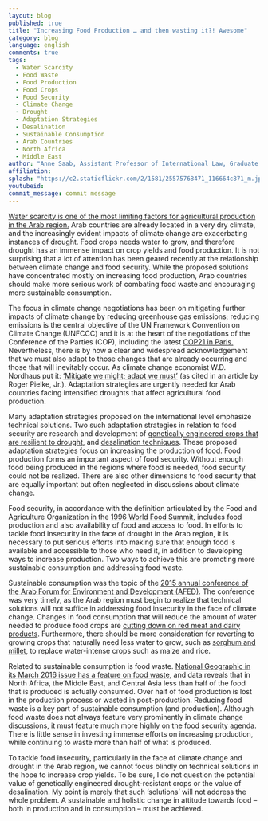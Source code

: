 ```yaml
---
layout: blog
published: true
title: "Increasing Food Production … and then wasting it?! Awesome"
category: blog
language: english
comments: true
tags: 
  - Water Scarcity
  - Food Waste
  - Food Production
  - Food Crops
  - Food Security
  - Climate Change
  - Drought
  - Adaptation Strategies
  - Desalination
  - Sustainable Consumption
  - Arab Countries
  - North Africa
  - Middle East
author: "Anne Saab, Assistant Professor of International Law, Graduate Institute of International and Development Studies- Geneva, Switzerland"
affiliation: 
splash: "https://c2.staticflickr.com/2/1581/25575768471_116664c871_m.jpg"
youtubeid: 
commit_message: commit message
---
```

[Water scarcity is one of the most limiting factors for agricultural production in the Arab region.](https://www.ifad.org/documents/10180/7f193193-023f-4ede-8e33-038aa1b53aa3) Arab countries are already located in a very dry climate, and the increasingly evident impacts of climate change are exacerbating instances of drought. <!-- more --> Food crops needs water to grow, and therefore drought has an immense impact on crop yields and food production. It is not surprising that a lot of attention has been geared recently at the relationship between climate change and food security. While the proposed solutions have concentrated mostly on increasing food production, Arab countries should make more serious work of combating food waste and encouraging more sustainable consumption.
   

The focus in climate change negotiations has been on mitigating further impacts of climate change by reducing greenhouse gas emissions; reducing emissions is the central objective of the UN Framework Convention on Climate Change (UNFCCC) and it is at the heart of the negotiations of the Conference of the Parties (COP), including the latest [COP21 in Paris.](http://www.cop21.gouv.fr/en/) Nevertheless, there is by now a clear and widespread acknowledgement that we must also adapt to those changes that are already occurring and those that will inevitably occur. As climate change economist W.D. Nordhaus put it: [‘Mitigate we might; adapt we must’](http://sciencepolicy.colorado.edu/admin/publication_files/resource-161-1998.13.pdf) (as cited in an article by Roger Pielke, Jr.). Adaptation strategies are urgently needed for Arab countries facing intensified droughts that affect agricultural food production.


Many adaptation strategies proposed on the international level emphasize technical solutions. Two such adaptation strategies in relation to food security are research and development of [genetically engineered crops that are resilient to drought](http://isaaa.org/resources/publications/pocketk/32/default.asp), and [desalination techniques](http://www.natureasia.com/en/nmiddleeast/article/10.1038/nmiddleeast.2014.273). These proposed adaptation strategies focus on increasing the production of food. Food production forms an important aspect of food security. Without enough food being produced in the regions where food is needed, food security could not be realized. There are also other dimensions to food security that are equally important but often neglected in discussions about climate change.


Food security, in accordance with the definition articulated by the Food and Agriculture Organization in the [1996 World Food Summit](http://www.fao.org/wfs/), includes food production and also availability of food and access to food. In efforts to tackle food insecurity in the face of drought in the Arab region, it is necessary to put serious efforts into making sure that enough food is available and accessible to those who need it, in addition to developing ways to increase production. Two ways to achieve this are promoting more sustainable consumption and addressing food waste.


Sustainable consumption was the topic of the [2015 annual conference of the Arab Forum for Environment and Development (AFED)](http://www.afedonline.org/conference/). The conference was very timely, as the Arab region must begin to realize that technical solutions will not suffice in addressing food insecurity in the face of climate change. Changes in food consumption that will reduce the amount of water needed to produce food crops are [cutting down on red meat and dairy products](http://ecowatch.com/2014/12/05/eat-less-meat-dairy-curb-climate-change/). Furthermore, there should be more consideration for reverting to growing crops that naturally need less water to grow, such as [sorghum and millet](http://www.fao.org/in-action/using-sorghum-and-millet-to-tackle-poverty-and-hunger-in-zimbabwe/en/), to replace water-intense crops such as maize and rice.


Related to sustainable consumption is food waste. [National Geographic in its March 2016 issue has a feature on food waste](http://www.nationalgeographic.com/magazine/2016/03/global-food-waste-statistics/), and data reveals that in North Africa, the Middle East, and Central Asia less than half of the food that is produced is actually consumed. Over half of food production is lost in the production process or wasted in post-production. Reducing food waste is a key part of sustainable consumption (and production). Although food waste does not always feature very prominently in climate change discussions, it must feature much more highly on the food security agenda. There is little sense in investing immense efforts on increasing production, while continuing to waste more than half of what is produced.


To tackle food insecurity, particularly in the face of climate change and drought in the Arab region, we cannot focus blindly on technical solutions in the hope to increase crop yields. To be sure, I do not question the potential value of genetically engineered drought-resistant crops or the value of desalination. My point is merely that such ‘solutions’ will not address the whole problem. A sustainable and holistic change in attitude towards food – both in production and in consumption – must be achieved.